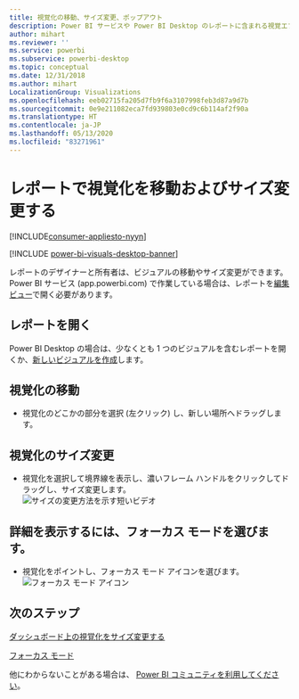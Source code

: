 ```yaml
---
title: 視覚化の移動、サイズ変更、ポップアウト
description: Power BI サービスや Power BI Desktop のレポートに含まれる視覚エフェクトの移動やサイズ変更を行います
author: mihart
ms.reviewer: ''
ms.service: powerbi
ms.subservice: powerbi-desktop
ms.topic: conceptual
ms.date: 12/31/2018
ms.author: mihart
LocalizationGroup: Visualizations
ms.openlocfilehash: eeb02715fa205d7fb9f6a3107998feb3d87a9d7b
ms.sourcegitcommit: 0e9e211082eca7fd939803e0cd9c6b114af2f90a
ms.translationtype: HT
ms.contentlocale: ja-JP
ms.lasthandoff: 05/13/2020
ms.locfileid: "83271961"
---
```

# <a name="move-and-resize-a-visualization-in-a-report"></a>レポートで視覚化を移動およびサイズ変更する

[!INCLUDE[consumer-appliesto-nyyn](../includes/consumer-appliesto-nyyn.md)]    

[!INCLUDE [power-bi-visuals-desktop-banner](../includes/power-bi-visuals-desktop-banner.md)]

レポートのデザイナーと所有者は、ビジュアルの移動やサイズ変更ができます。 Power BI サービス (app.powerbi.com) で作業している場合は、レポートを[編集ビュー](../create-reports/service-interact-with-a-report-in-editing-view.md)で開く必要があります。 

## <a name="open-the-report"></a>レポートを開く
Power BI Desktop の場合は、少なくとも 1 つのビジュアルを含むレポートを開くか、[新しいビジュアルを作成](power-bi-report-add-visualizations-i.md)します。 

## <a name="move-the-visualization"></a>視覚化の移動
* 視覚化のどこかの部分を選択 (左クリック) し、新しい場所へドラッグします。

## <a name="resize-the-visualization"></a>視覚化のサイズ変更
* 視覚化を選択して境界線を表示し、濃いフレーム ハンドルをクリックしてドラッグし、サイズ変更します。  
  ![サイズの変更方法を示す短いビデオ](media/power-bi-visualization-move-and-resize/untitled.gif)

## <a name="select-focus-mode-to-see-more-detail"></a>詳細を表示するには、フォーカス モードを選びます。
* 視覚化をポイントし、フォーカス モード アイコンを選びます。
  ![フォーカス モード アイコン](media/power-bi-visualization-move-and-resize/pbi_popouticon.jpg)

## <a name="next-steps"></a>次のステップ
[ダッシュボード上の視覚化をサイズ変更する](../create-reports/service-dashboard-edit-tile.md)  

[フォーカス モード](../consumer/end-user-focus.md)

他にわからないことがある場合は、 [Power BI コミュニティを利用してください](https://community.powerbi.com/)。

